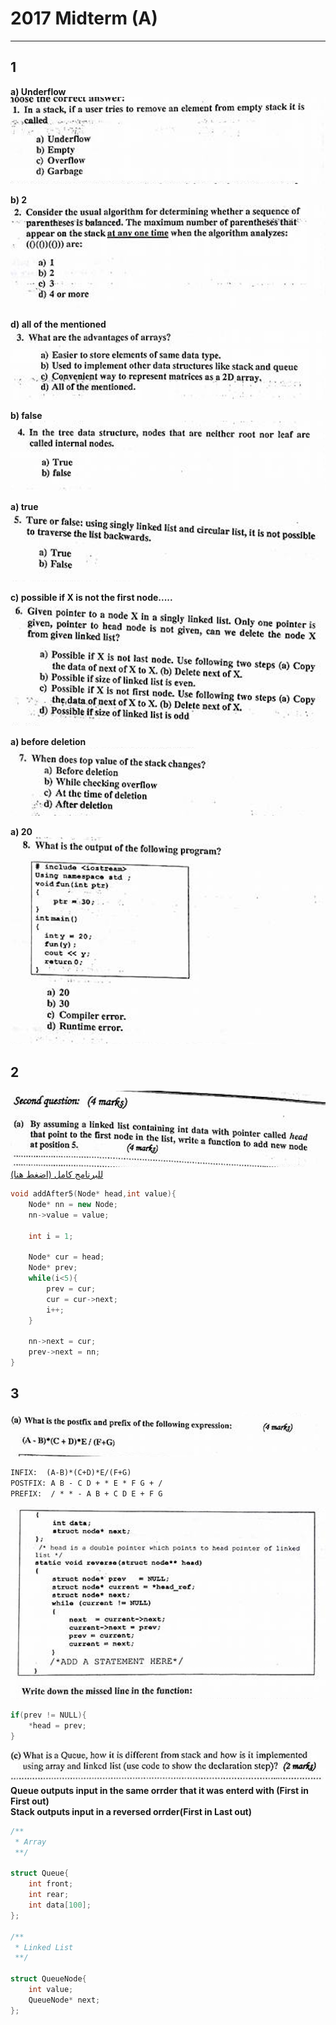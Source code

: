 # 2017 Midterm (A)

---

## 1

**a) Underflow**
![a](1-1.png)

**b) 2**
![a](1-2.png)

**d) all of the mentioned**
![a](1-3.png)

**b) false**
![a](1-4.png)

**a) true**
![a](1-5.png)

**c) possible if X is not the first node.....**
![a](1-6.png)

**a) before deletion**
![a](1-7.png)

**a) 20**
![a](1-8.png)

## 2

![a](2.png)
[للبرنامج كامل (اضغط هنا)](./addAfter50.cpp) 

```cpp
void addAfter5(Node* head,int value){
    Node* nn = new Node;
    nn->value = value;
    
    int i = 1;
    
    Node* cur = head;
    Node* prev;
    while(i<5){
        prev = cur;
        cur = cur->next;
        i++;
    }
    
    nn->next = cur;
    prev->next = nn;
}
```

## 3

![a](3-1.png)

```1
INFIX:  (A-B)*(C+D)*E/(F+G)
POSTFIX: A B - C D + * E * F G + /
PREFIX:  / * * - A B + C D E + F G
```

![a](3-2.png)

```cpp
if(prev != NULL){
    *head = prev;
}
```

![a](3-3.png)
**Queue outputs input in the same orrder that it was enterd with (First in First out)**    
**Stack outputs input in a reversed orrder(First in Last out)**

```cpp
/**
 * Array
 **/

struct Queue{
    int front;
    int rear;
    int data[100];
};

/**
 * Linked List
 **/

struct QueueNode{
    int value;
    QueueNode* next;
};

```